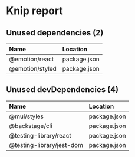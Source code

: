 # Knip report

## Unused dependencies (2)

| Name            | Location     |
|:----------------|:-------------|
| @emotion/react  | package.json |
| @emotion/styled | package.json |

## Unused devDependencies (4)

| Name                      | Location     |
|:--------------------------|:-------------|
| @mui/styles               | package.json |
| @backstage/cli            | package.json |
| @testing-library/react    | package.json |
| @testing-library/jest-dom | package.json |

